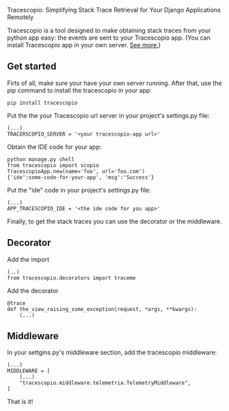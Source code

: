 Tracescopio: Simplifying Stack Trace Retrieval for Your Django Applications Remotely

Tracescopio is a tool designed to make obtaining stack traces from your python app easy: the events are sent to your Tracescopio app. (You can install Tracescopio app in your own server. [See more.](https://github.com/t3rcio/tracescopio))

## Get started
Firts of all, make sure your have your own server running.
After that, use the pip command to install the tracescopio in your app:

    pip install tracescopio

Put the the your Tracescopio url server in your project's settings.py file:

    (...)
    TRACERSCOPIO_SERVER = '<your tracescopio-app url>'

Obtain the IDE code for your app:

    python manage.py shell
    from tracescopio import scopio
    TracescopioApp.new(name='foo', url='foo.com')
    {'ide':some-code-for-your-app', 'msg':'Success'}

Put the "ide" code in your project's settings.py file:

	(...)
    APP_TRACESCOPIO_IDE = '<the ide code for you app>'

Finally, to get the stack traces you can use the decorator or the middleware.

Decorator
--
Add the import

    (..)
    from tracescopio.decorators import traceme

Add the decorator

    @trace
    def the_view_raising_some_exception(request, *args, **kwargs):
        (...)

Middleware
--
In your settgins.py's middleware section, add the tracescopio middleware:

    (...)
    MIDDLEWARE = [
    	(...)
        "tracescopio.middleware.telemetria.TelemetryMiddleware",
    ]

That is it!
